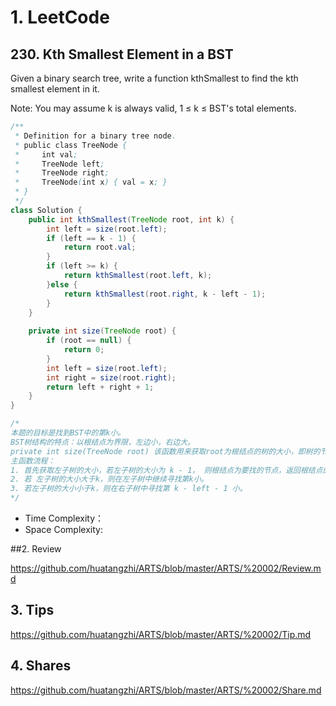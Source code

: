 # 1. LeetCode

## 230. Kth Smallest Element in a BST

Given a binary search tree, write a function kthSmallest to find the kth smallest element in it.

Note: 
You may assume k is always valid, 1 ≤ k ≤ BST's total elements.

```java
/**
 * Definition for a binary tree node.
 * public class TreeNode {
 *     int val;
 *     TreeNode left;
 *     TreeNode right;
 *     TreeNode(int x) { val = x; }
 * }
 */
class Solution {
    public int kthSmallest(TreeNode root, int k) {
        int left = size(root.left);
        if (left == k - 1) {
            return root.val;
        }
        if (left >= k) {
            return kthSmallest(root.left, k);
        }else {
            return kthSmallest(root.right, k - left - 1);            
        }
    }
    
    private int size(TreeNode root) {
        if (root == null) {
            return 0;
        }
        int left = size(root.left);
        int right = size(root.right);
        return left + right + 1;
    }
}

/*
本题的目标是找到BST中的第k小。
BST树结构的特点：以根结点为界限，左边小，右边大。
private int size(TreeNode root) 该函数用来获取root为根结点的树的大小，即树的节点的个数。
主函数流程：
1. 首先获取左子树的大小，若左子树的大小为 k - 1， 则根结点为要找的节点，返回根结点的值。
2. 若 左子树的大小大于k，则在左子树中继续寻找第k小。
3. 若左子树的大小小于k，则在右子树中寻找第 k - left - 1 小。
*/
```



* Time Complexity：
* Space Complexity: 



##2. Review

https://github.com/huatangzhi/ARTS/blob/master/ARTS/%20002/Review.md

## 3. Tips

https://github.com/huatangzhi/ARTS/blob/master/ARTS/%20002/Tip.md

## 4. Shares

https://github.com/huatangzhi/ARTS/blob/master/ARTS/%20002/Share.md


